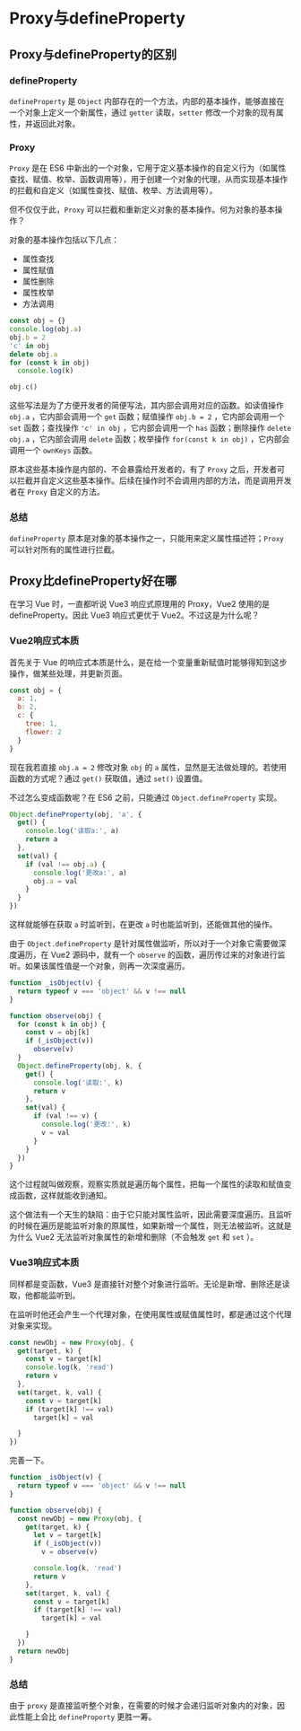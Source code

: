 # Proxy与defineProperty

## Proxy与defineProperty的区别

### defineProperty

`defineProperty` 是 `Object` 内部存在的一个方法，内部的基本操作，能够直接在一个对象上定义一个新属性，通过 `getter` 读取，`setter` 修改一个对象的现有属性，并返回此对象。

### Proxy

`Proxy` 是在 ES6 中新出的一个对象，它用于定义基本操作的自定义行为（如属性查找、赋值、枚举、函数调用等），用于创建一个对象的代理，从而实现基本操作的拦截和自定义（如属性查找、赋值、枚举、方法调用等）。

但不仅仅于此，`Proxy` 可以拦截和重新定义对象的基本操作。何为对象的基本操作？

对象的基本操作包括以下几点：

- 属性查找
- 属性赋值
- 属性删除
- 属性枚举
- 方法调用

```js
const obj = {}
console.log(obj.a)
obj.b = 2
'c' in obj
delete obj.a
for (const k in obj)
  console.log(k)

obj.c()
```

这些写法是为了方便开发者的简便写法，其内部会调用对应的函数。如读值操作 `obj.a` ，它内部会调用一个 `get` 函数；赋值操作 `obj.b = 2` ，它内部会调用一个 `set` 函数；查找操作 `'c' in obj` ，它内部会调用一个 `has` 函数；删除操作 `delete obj.a` ，它内部会调用 `delete` 函数；枚举操作 `for(const k in obj)` ，它内部会调用一个 `ownKeys` 函数。

原本这些基本操作是内部的、不会暴露给开发者的，有了 `Proxy` 之后，开发者可以拦截并自定义这些基本操作。后续在操作时不会调用内部的方法，而是调用开发者在 `Proxy` 自定义的方法。

### 总结

`defineProperty` 原本是对象的基本操作之一，只能用来定义属性描述符；`Proxy` 可以针对所有的属性进行拦截。

## Proxy比defineProperty好在哪

在学习 Vue 时，一直都听说 Vue3 响应式原理用的 Proxy，Vue2 使用的是 defineProperty。因此 Vue3 响应式更优于 Vue2。不过这是为什么呢？

### Vue2响应式本质

首先关于 Vue 的响应式本质是什么，是在给一个变量重新赋值时能够得知到这步操作，做某些处理，并更新页面。

```js
const obj = {
  a: 1,
  b: 2,
  c: {
    tree: 1,
    flower: 2
  }
}
```

现在我若直接 `obj.a = 2` 修改对象 `obj` 的 `a` 属性，显然是无法做处理的。若使用函数的方式呢？通过 `get()` 获取值，通过 `set()` 设置值。

不过怎么变成函数呢？在 ES6 之前，只能通过 `Object.defineProperty` 实现。

```js
Object.defineProperty(obj, 'a', {
  get() {
    console.log('读取a:', a)
    return a
  },
  set(val) {
    if (val !== obj.a) {
      console.log('更改a:', a)
      obj.a = val
    }
  }
})
```

这样就能够在获取 `a` 时监听到，在更改 `a` 时也能监听到，还能做其他的操作。

由于 `Object.defineProperty` 是针对属性做监听，所以对于一个对象它需要做深度遍历，在 Vue2 源码中，就有一个 `observe` 的函数，遍历传过来的对象进行监听。如果该属性值是一个对象，则再一次深度遍历。

```js
function _isObject(v) {
  return typeof v === 'object' && v !== null
}

function observe(obj) {
  for (const k in obj) {
    const v = obj[k]
    if (_isObject(v))
      observe(v)
  }
  Object.defineProperty(obj, k, {
    get() {
      console.log('读取:', k)
      return v
    },
    set(val) {
      if (val !== v) {
        console.log('更改:', k)
        v = val
      }
    }
  })
}
```

这个过程就叫做观察，观察实质就是遍历每个属性，把每一个属性的读取和赋值变成函数，这样就能收到通知。

这个做法有一个天生的缺陷：由于它只能对属性监听，因此需要深度遍历。且监听的时候在遍历是能监听对象的原属性，如果新增一个属性，则无法被监听。这就是为什么 Vue2 无法监听对象属性的新增和删除（不会触发 `get` 和 `set` ）。

### Vue3响应式本质

同样都是变函数，Vue3 是直接针对整个对象进行监听。无论是新增、删除还是读取，他都能监听到。

在监听时他还会产生一个代理对象，在使用属性或赋值属性时，都是通过这个代理对象来实现。

```js
const newObj = new Proxy(obj, {
  get(target, k) {
    const v = target[k]
    console.log(k, 'read')
    return v
  },
  set(target, k, val) {
    const v = target[k]
    if (target[k] !== val)
      target[k] = val

  }
})
```

完善一下。

```js
function _isObject(v) {
  return typeof v === 'object' && v !== null
}

function observe(obj) {
  const newObj = new Proxy(obj, {
    get(target, k) {
      let v = target[k]
      if (_isObject(v))
        v = observe(v)

      console.log(k, 'read')
      return v
    },
    set(target, k, val) {
      const v = target[k]
      if (target[k] !== val)
        target[k] = val

    }
  })
  return newObj
}
```

### 总结

由于 `proxy` 是直接监听整个对象，在需要的时候才会递归监听对象内的对象，因此性能上会比 `defineProporty` 更胜一筹。